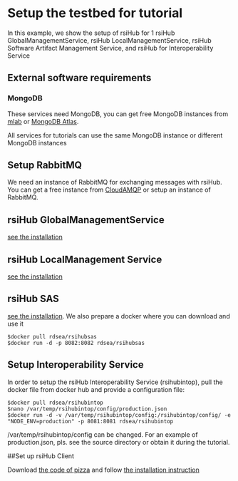 # Setup the testbed for tutorial

In this example, we show the setup of rsiHub for 1 rsiHub GlobalManagementService,  rsiHub LocalManagementService, rsiHub Software Artifact Management Service, and rsiHub for Interoperability Service

## External software requirements
###  MongoDB
These services need MongoDB, you can get free MongoDB instances from [mlab](https://mlab.com/) or [MongoDB Atlas](https://www.mongodb.com/cloud/atlas).

All services for tutorials can use the same MongoDB instance or different MongoDB instances

## Setup RabbitMQ

We need an instance of RabbitMQ for exchanging messages with rsiHub. You can get a free instance from [CloudAMQP](http://www.cloudamqp.com) or setup an instance of RabbitMQ.

## rsiHub GlobalManagementService

[see the installation](https://github.com/SINCConcept/HINC/tree/master/global-management-service)

## rsiHub LocalManagement Service

[see the installation](https://github.com/SINCConcept/HINC/tree/master/local-management-service)

## rsiHub SAS

[see the installation](). We also prepare a docker where you can download and use it
```
$docker pull rdsea/rsihubsas
$docker run -d -p 8082:8082 rdsea/rsihubsas
```

## Setup Interoperability Service

In order to setup the rsiHub Interoperability Service (rsihubintop), pull the docker file from docker hub and provide a configuration file:

```
$docker pull rdsea/rsihubintop
$nano /var/temp/rsihubintop/config/production.json
$docker run -d -v /var/temp/rsihubintop/config:/rsihubintop/config/ -e "NODE_ENV=production" -p 8081:8081 rdsea/rsihubintop
```

/var/temp/rsihubintop/config can be changed. For an example of production.json, pls. see the source directory or obtain it during the tutorial.

##Set up rsiHub Client

Download [the code of pizza](https://github.com/SINCConcept/HINC/tree/master/slice-management-client)  and follow [the installation instruction](https://github.com/SINCConcept/HINC/tree/master/slice-management-client)
